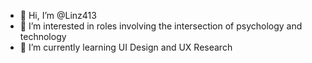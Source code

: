- 👋 Hi, I’m @Linz413
- 👀 I’m interested in roles involving the intersection of psychology and technology
- 🌱 I’m currently learning UI Design and UX Research

<!---
Linz413/Linz413 is a ✨ special ✨ repository because its `README.md` (this file) appears on your GitHub profile.
You can click the Preview link to take a look at your changes.
--->

